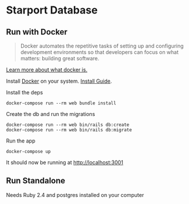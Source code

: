 # Starport Database

## Run with Docker

>Docker automates the repetitive tasks of setting up and configuring development environments so that developers can focus on what matters: building great software.

[Learn more about what docker is.][Docker what]

Install [Docker][] on your system. [Install Guide][Install Docker].

Install the deps

```
docker-compose run --rm web bundle install
```

Create the db and run the migrations

```
docker-compose run --rm web bin/rails db:create
docker-compose run --rm web bin/rails db:migrate
```

Run the app

```
docker-compose up
```

It should now be running at [http://localhost:3001](http://localhost:3001)

## Run Standalone

Needs Ruby 2.4 and postgres installed on your computer

[Docker]: https://www.docker.com/
[Install Docker]: https://docs.docker.com/engine/installation/
[Docker what]: https://www.docker.com/what-docker
